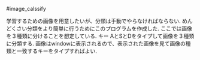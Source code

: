 #image_calssify

学習するための画像を用意したいが、分類は手動でやらなければならない.
めんどくさい分類をより簡単に行うためにこのプログラムを作成した.
ここでは画像を３種類に分けることを想定している.
キー AとSとDをタイプして画像を３種類に分類する.
画像はwindowに表示されるので、表示された画像を見て画像の種類と一致するキーをタイプすればよい.

